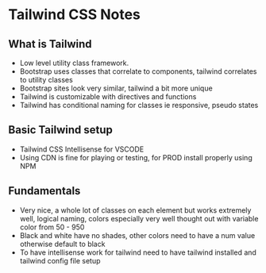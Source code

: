 # Tailwind CSS Notes

## What is Tailwind

- Low level utility class framework.
- Bootstrap uses classes that correlate to components, tailwind correlates to utility classes
- Bootstrap sites look very similar, tailwind a bit more unique
- Tailwind is customizable with directives and functions
- Tailwind has conditional naming for classes ie responsive, pseudo states

## Basic Tailwind setup

- Tailwind CSS Intellisense for VSCODE
- Using CDN is fine for playing or testing, for PROD install properly using NPM

## Fundamentals

- Very nice, a whole lot of classes on each element but works extremely well, logical naming, colors especially very well thought out with variable color from 50 - 950
- Black and white have no shades, other colors need to have a num value otherwise default to black
- To have intellisense work for tailwind need to have tailwind installed and tailwind config file setup
